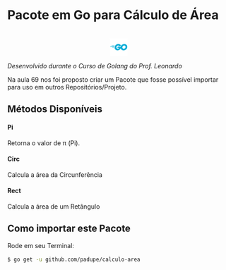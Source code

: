 # Pacote em Go para Cálculo de Área

<div align="center" style="display: inline_block"><br>
    <img align="center" alt="Padupe-Go" height="40" width="40" src="https://github.com/devicons/devicon/blob/master/icons/go/go-original-wordmark.svg">
</div>

_Desenvolvido durante o Curso de Golang do Prof. Leonardo_

Na aula 69 nos foi proposto criar um Pacote que fosse possível importar para uso em outros Repositórios/Projeto.

## Métodos Disponíveis

#### Pi
Retorna o valor de π (Pi).

#### Circ
Calcula a área da Circunferência

#### Rect
Calcula a área de um Retângulo

## Como importar este Pacote

Rode em seu Terminal:
```bash
$ go get -u github.com/padupe/calculo-area
```
